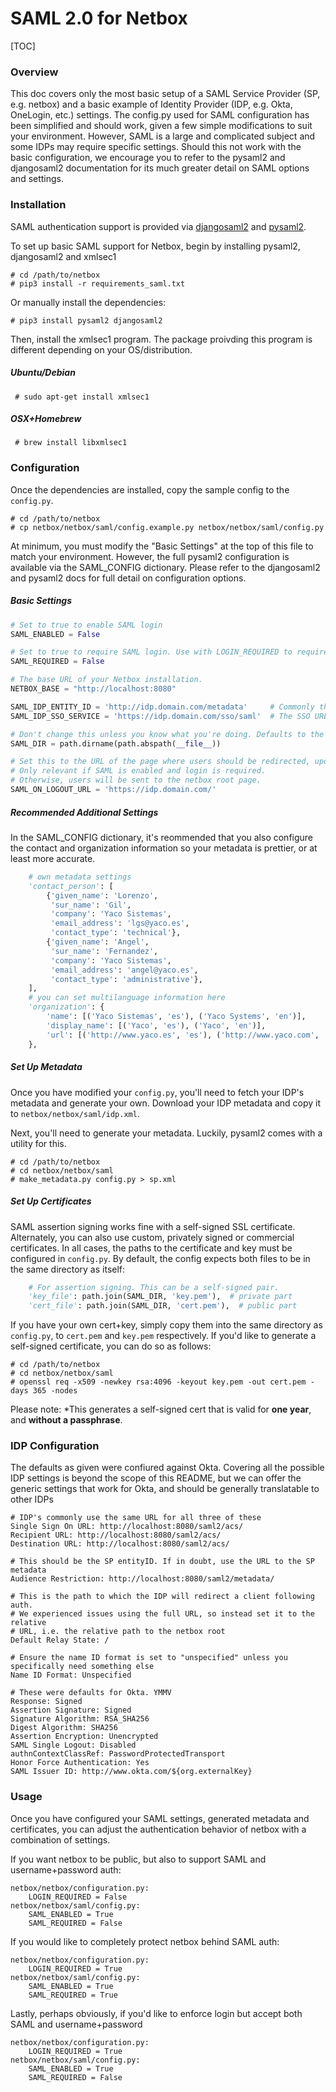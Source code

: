 # SAML 2.0 for Netbox

[TOC]

### Overview

This doc covers only the most basic setup of a SAML Service Provider (SP, e.g. netbox) and a basic example of Identity Provider (IDP, e.g. Okta, OneLogin, etc.) settings.  The config.py used for SAML configuration has been simplified and should work, given a few simple modifications to suit your environment.  However, SAML is a large and complicated subject and some IDPs may require specific settings.  Should this not work with the basic configuration, we encourage you to refer to the pysaml2 and djangosaml2 documentation for its much greater detail on SAML options and settings.

### Installation

SAML authentication support is provided via [djangosaml2](https://github.com/knaperek/djangosaml2/) and [pysaml2](http://pysaml2.readthedocs.io/en/latest/).

To set up basic SAML support for Netbox, begin by installing pysaml2, djangosaml2 and xmlsec1

```
# cd /path/to/netbox
# pip3 install -r requirements_saml.txt
```

Or manually install the dependencies:

```# pip3 install pysaml2 djangosaml2```

Then, install the xmlsec1 program.  The package proivding this program is different depending on your OS/distribution.

##### Ubuntu/Debian

``` # sudo apt-get install xmlsec1```

##### OSX+Homebrew

``` # brew install libxmlsec1```



### Configuration

Once the dependencies are installed, copy the sample config to the `config.py`.

```
# cd /path/to/netbox
# cp netbox/netbox/saml/config.example.py netbox/netbox/saml/config.py
```

At minimum, you must modify the "Basic Settings" at the top of this file to match your environment.  However,  the full pysaml2 configuration is available via the SAML_CONFIG dictionary.  Please refer to the djangosaml2 and pysaml2 docs for full detail on configuration options.

##### Basic Settings

```python
# Set to true to enable SAML login
SAML_ENABLED = False

# Set to true to require SAML login. Use with LOGIN_REQUIRED to require SAML login for all access.
SAML_REQUIRED = False

# The base URL of your Netbox installation.
NETBOX_BASE = "http://localhost:8080"

SAML_IDP_ENTITY_ID = 'http://idp.domain.com/metadata'     # Commonly the URL for the IDP metadata
SAML_IDP_SSO_SERVICE = 'https://idp.domain.com/sso/saml'  # The SSO URL for your IDP

# Don't change this unless you know what you're doing. Defaults to the directory this file is in.
SAML_DIR = path.dirname(path.abspath(__file__))

# Set this to the URL of the page where users should be redirected, upon logout
# Only relevant if SAML is enabled and login is required.
# Otherwise, users will be sent to the netbox root page.
SAML_ON_LOGOUT_URL = 'https://idp.domain.com/'
```



##### Recommended Additional Settings

In the SAML_CONFIG dictionary, it's reommended that you also configure the contact and organization information so your metadata is prettier, or at least more accurate.

```python
    # own metadata settings
    'contact_person': [
        {'given_name': 'Lorenzo',
         'sur_name': 'Gil',
         'company': 'Yaco Sistemas',
         'email_address': 'lgs@yaco.es',
         'contact_type': 'technical'},
        {'given_name': 'Angel',
         'sur_name': 'Fernandez',
         'company': 'Yaco Sistemas',
         'email_address': 'angel@yaco.es',
         'contact_type': 'administrative'},
    ],
    # you can set multilanguage information here
    'organization': {
        'name': [('Yaco Sistemas', 'es'), ('Yaco Systems', 'en')],
        'display_name': [('Yaco', 'es'), ('Yaco', 'en')],
        'url': [('http://www.yaco.es', 'es'), ('http://www.yaco.com', 'en')],
    },
```



##### Set Up Metadata

Once you have modified your `config.py`, you'll need to fetch your IDP's metadata and generate your own. Download your IDP metadata and copy it to `netbox/netbox/saml/idp.xml`. 

Next, you'll need to generate your metadata. Luckily, pysaml2 comes with a utility for this.

```shell
# cd /path/to/netbox
# cd netbox/netbox/saml
# make_metadata.py config.py > sp.xml
```



##### Set Up Certificates

SAML assertion signing works fine with a self-signed SSL certificate.  Alternately, you can also use custom, privately signed or commercial certificates.  In all cases, the paths to the certificate and key must be configured in `config.py`.  By default, the config expects both files to be in the same directory as itself:

```python
    # For assertion signing. This can be a self-signed pair.
    'key_file': path.join(SAML_DIR, 'key.pem'),  # private part
    'cert_file': path.join(SAML_DIR, 'cert.pem'),  # public part
```

If you have your own cert+key, simply copy them into the same directory as `config.py`, to `cert.pem` and `key.pem` respectively.  If you'd like to generate a self-signed certificate, you can do so as follows:

```
# cd /path/to/netbox
# cd netbox/netbox/saml
# openssl req -x509 -newkey rsa:4096 -keyout key.pem -out cert.pem -days 365 -nodes
```

Please note:  *This generates a self-signed cert that is valid for **one year**, and **without a passphrase**.



### IDP Configuration

The defaults as given were confiured against Okta.  Covering all the possible IDP settings is beyond the scope of this README, but we can offer the generic settings that work for Okta, and should be generally translatable to other IDPs

```shell
# IDP's commonly use the same URL for all three of these
Single Sign On URL: http://localhost:8080/saml2/acs/
Recipient URL: http://localhost:8080/saml2/acs/
Destination URL: http://localhost:8080/saml2/acs/

# This should be the SP entityID. If in doubt, use the URL to the SP metadata
Audience Restriction: http://localhost:8080/saml2/metadata/

# This is the path to which the IDP will redirect a client following auth.
# We experienced issues using the full URL, so instead set it to the relative
# URL, i.e. the relative path to the netbox root
Default Relay State: /

# Ensure the name ID format is set to "unspecified" unless you specifically need something else
Name ID Format: Unspecified

# These were defaults for Okta. YMMV
Response: Signed
Assertion Signature: Signed
Signature Algorithm: RSA_SHA256
Digest Algorithm: SHA256
Assertion Encryption: Unencrypted
SAML Single Logout: Disabled 
authnContextClassRef: PasswordProtectedTransport
Honor Force Authentication: Yes
SAML Issuer ID: http://www.okta.com/${org.externalKey}
```



### Usage

Once you have configured your SAML settings, generated metadata and certificates, you can adjust the authentication behavior of netbox with a combination of settings.

If you want netbox to be public, but also to support SAML and username+password auth:

```
netbox/netbox/configuration.py:
	LOGIN_REQUIRED = False
netbox/netbox/saml/config.py:
	SAML_ENABLED = True
	SAML_REQUIRED = False
```

If you would like to completely protect netbox behind SAML auth:

```
netbox/netbox/configuration.py:
	LOGIN_REQUIRED = True
netbox/netbox/saml/config.py:
	SAML_ENABLED = True
	SAML_REQUIRED = True
```

Lastly, perhaps obviously, if you'd like to enforce login but accept both SAML and username+password

```
netbox/netbox/configuration.py:
	LOGIN_REQUIRED = True
netbox/netbox/saml/config.py:
	SAML_ENABLED = True
	SAML_REQUIRED = False
```

